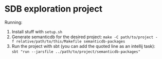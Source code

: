 # SDB exploration project

Running:

1. Install stuff with `setup.sh`
2. Generate semanticdb for the desired project:
    `make -C path/to/project -f relative/path/to/this/Makefile semanticdb-packages`
3. Run the project with sbt (you can add the quoted line as an intellij task):
    `sbt "run --jarsfile ../path/to/project/semanticdb-packages"`